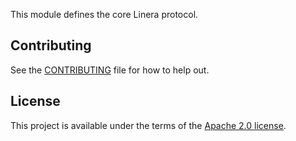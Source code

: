 <!-- cargo-rdme start -->

This module defines the core Linera protocol.

<!-- cargo-rdme end -->

## Contributing

See the [CONTRIBUTING](../CONTRIBUTING.md) file for how to help out.

## License

This project is available under the terms of the [Apache 2.0 license](../LICENSE).
